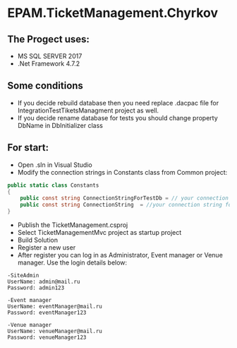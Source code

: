 # EPAM.TicketManagement.Chyrkov

## The Progect uses:

* MS SQL SERVER 2017
* .Net Framework 4.7.2

## Some conditions

* If you decide rebuild database then you need replace .dacpac file for IntegrationTestTiketsManagment project as well.
* If you decide rename database for tests you should change property DbName in DbInitializer class

## For start:

* Open .sln in Visual Studio
* Modify the connection strings in Constants class from Common project:

```csharp
public static class Constants
{
	public const string ConnectionStringForTestDb = // your connection string for test DB
	public const string ConnectionString  = //your connection string for main DB 
}
```

* Publish the TicketManagement.csproj
* Select TicketManagementMvc project as startup project
* Build Solution
* Register a new user
* After register you can log in as Administrator, Event manager or Venue manager. Use the login details below:

```shell
-SiteAdmin 
UserName: admin@mail.ru
Password: admin123

-Event manager 
UserName: eventManager@mail.ru
Password: eventManager123
	
-Venue manager 
UserName: venueManager@mail.ru
Password: venueManager123	
```
